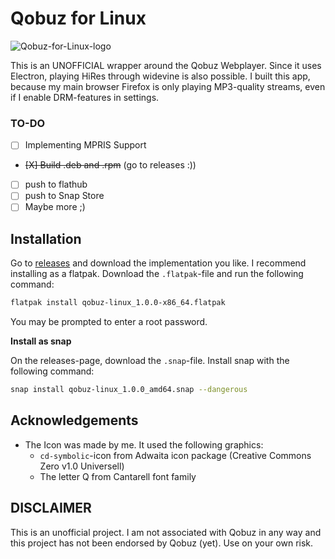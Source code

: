 # Qobuz for Linux
![Qobuz-for-Linux-logo](https://raw.githubusercontent.com/mattipunkt/qobuz-linux/a1c4e8fddd63a4b899955c36aa9c55c75020d73c/build/icons/128x128.png)

This is an UNOFFICIAL wrapper around the Qobuz Webplayer. Since it uses Electron, playing HiRes through widevine is also possible.
I built this app, because my main browser Firefox is only playing MP3-quality streams, even if I enable DRM-features in settings.

### TO-DO
- [ ] Implementing MPRIS Support
- ~~[X] Build .deb and .rpm~~ (go to releases :))
- [ ] push to flathub
- [ ] push to Snap Store
- [ ] Maybe more ;)

## Installation
Go to [releases](https://github.com/mattipunkt/qobuz-linux/releases) and download the implementation you like.
I recommend installing as a flatpak. Download the `.flatpak`-file and run the following command:
```bash
flatpak install qobuz-linux_1.0.0-x86_64.flatpak
```
You may be prompted to enter a root password.

**Install as snap**

On the releases-page, download the `.snap`-file. Install snap with the following command:
```bash
snap install qobuz-linux_1.0.0_amd64.snap --dangerous
```



## Acknowledgements
- The Icon was made by me. It used the following graphics:
    - `cd-symbolic`-icon from Adwaita icon package (Creative Commons Zero v1.0 Universell)
    - The letter Q from Cantarell font family


## DISCLAIMER
This is an unofficial project. I am not associated with Qobuz in any way and this project has not been endorsed by Qobuz (yet).
Use on your own risk.
